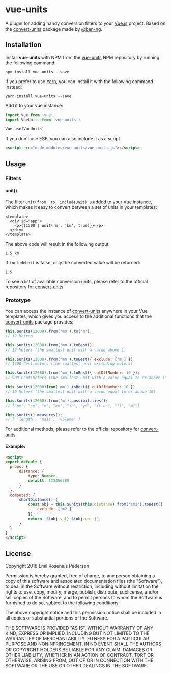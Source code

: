 # vue-units

A plugin for adding handy conversion filters to your [Vue.js](https://github.com/vuejs/vue) project. Based on the [convert-units](https://github.com/ben-ng/convert-units) package made by [@ben-ng](https://github.com/ben-ng).

## Installation

Install **vue-units** with NPM from the [vue-units](https://www.npmjs.com/package/vue-units) NPM repository by running the following command:

```
npm install vue-units --save
```

If you prefer to use [Yarn](https://github.com/yarnpkg/yarn), you can install it with the following command instead:

```
yarn install vue-units --save
```

Add it to your vue instance:

```javascript
import Vue from 'vue';
import VueUnits from 'vue-units';

Vue.use(VueUnits)
```

If you don't use ES6, you can also include it as a script

```html
<script src="node_modules/vue-units/vue-units.js"></script>
```

## Usage

### Filters

#### unit()

The filter `unit(from, to, includeUnit)` is added to your [Vue](https://github.com/vuejs/vue) instance, which makes it easy to convert between a set of units in your templates:

```vue
<template>
  <div id="app">
    <p>{{1500 | unit('m', 'km', true)}}</p>
  </div>
</template>
```

The above code will result in the following output:

```
1.5 km
```

If `includeUnit` is false, only the converted value will be returned:

```
1.5
```

To see a list of available conversion units, please refer to the official repository for [convert-units](https://github.com/ben-ng/convert-units).

### Prototype

You can access the instance of [convert-units](https://github.com/ben-ng/convert-units) anywhere in your Vue templates, which gives you access to the additional functions that the [convert-units](https://github.com/ben-ng/convert-units) package provides:

```javascript
this.$units(12000).from('mm').to('m');
// 12 Metres

this.$units(12000).from('mm').toBest();
// 12 Meters (the smallest unit with a value above 1)

this.$units(12000).from('mm').toBest({ exclude: ['m'] })
// 1200 Centimeters (the smallest unit excluding meters)

this.$units(12000).from('mm').toBest({ cutOffNumber: 10 });
// 900 Centimeters (the smallest unit with a value equal to or above 10)

this.$units(12000)from('mm').toBest({ cutOffNumber: 10 })
// 10 Meters (the smallest unit with a value equal to or above 10)

this.$units(12000).from('m').possibilities();
// ["mm", "cm", "m", "km", "in", "yd", "ft-us", "ft", "mi"]

this.$units().measures();
// [ 'length', 'mass', 'volume' ]
```

For additional methods, please refer to the official repository for [convert-units](https://github.com/ben-ng/convert-units).

#### Example:

```html
<script>
export default {
  props: {
      distance: {
          type: Number,
          default: 123456789
      }
  },
  computed: {
      shortDistance() {
          const obj = this.$units(this.distance).from('cm2').toBest({
              exclude: ['m2']
          });
          return `${obj.val} ${obj.unit}`;
      }
  }
}
</script>
```

## License

Copyright 2018 Emil Rosenius Pedersen

Permission is hereby granted, free of charge, to any person obtaining a copy of this software and associated documentation files (the "Software"), to deal in the Software without restriction, including without limitation the rights to use, copy, modify, merge, publish, distribute, sublicense, and/or sell copies of the Software, and to permit persons to whom the Software is furnished to do so, subject to the following conditions:

The above copyright notice and this permission notice shall be included in all copies or substantial portions of the Software.

THE SOFTWARE IS PROVIDED "AS IS", WITHOUT WARRANTY OF ANY KIND, EXPRESS OR IMPLIED, INCLUDING BUT NOT LIMITED TO THE WARRANTIES OF MERCHANTABILITY, FITNESS FOR A PARTICULAR PURPOSE AND NONINFRINGEMENT. IN NO EVENT SHALL THE AUTHORS OR COPYRIGHT HOLDERS BE LIABLE FOR ANY CLAIM, DAMAGES OR OTHER LIABILITY, WHETHER IN AN ACTION OF CONTRACT, TORT OR OTHERWISE, ARISING FROM, OUT OF OR IN CONNECTION WITH THE SOFTWARE OR THE USE OR OTHER DEALINGS IN THE SOFTWARE.